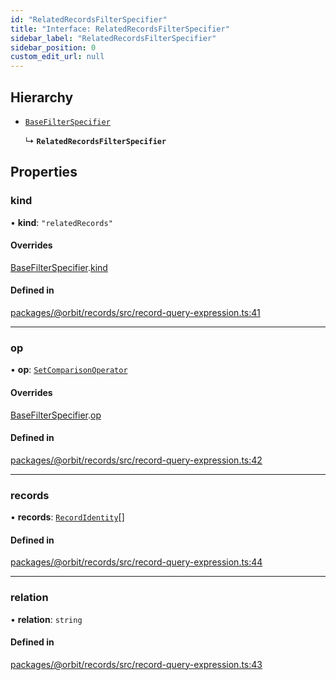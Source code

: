 ```yaml
---
id: "RelatedRecordsFilterSpecifier"
title: "Interface: RelatedRecordsFilterSpecifier"
sidebar_label: "RelatedRecordsFilterSpecifier"
sidebar_position: 0
custom_edit_url: null
---
```


## Hierarchy

- [`BaseFilterSpecifier`](BaseFilterSpecifier.md)

  ↳ **`RelatedRecordsFilterSpecifier`**

## Properties

### kind

• **kind**: ``"relatedRecords"``

#### Overrides

[BaseFilterSpecifier](BaseFilterSpecifier.md).[kind](BaseFilterSpecifier.md#kind)

#### Defined in

[packages/@orbit/records/src/record-query-expression.ts:41](https://github.com/orbitjs/orbit/blob/6e0cbd41/packages/@orbit/records/src/record-query-expression.ts#L41)

___

### op

• **op**: [`SetComparisonOperator`](../modules.md#setcomparisonoperator)

#### Overrides

[BaseFilterSpecifier](BaseFilterSpecifier.md).[op](BaseFilterSpecifier.md#op)

#### Defined in

[packages/@orbit/records/src/record-query-expression.ts:42](https://github.com/orbitjs/orbit/blob/6e0cbd41/packages/@orbit/records/src/record-query-expression.ts#L42)

___

### records

• **records**: [`RecordIdentity`](RecordIdentity.md)[]

#### Defined in

[packages/@orbit/records/src/record-query-expression.ts:44](https://github.com/orbitjs/orbit/blob/6e0cbd41/packages/@orbit/records/src/record-query-expression.ts#L44)

___

### relation

• **relation**: `string`

#### Defined in

[packages/@orbit/records/src/record-query-expression.ts:43](https://github.com/orbitjs/orbit/blob/6e0cbd41/packages/@orbit/records/src/record-query-expression.ts#L43)
